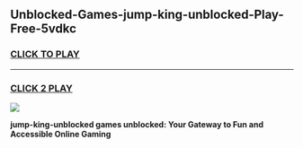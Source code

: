 
## Unblocked-Games-jump-king-unblocked-Play-Free-5vdkc
<h3>
<a href="https://premium76.site?title=jump-king-unblocked&ref=18A1">CLICK TO PLAY</a></h3>
<hr>

<h3>
<a href="https://premium76.site?title=jump-king-unblocked&ref=18A1">CLICK 2 PLAY</a>
  
</h3>

<a href="https://premium76.site?title=jump-king-unblocked&ref=18A1"><img src="https://clearcache.store/games.png"></a>


**jump-king-unblocked games unblocked: Your Gateway to Fun and Accessible Online Gaming**
